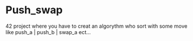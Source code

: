 # Push_swap
42 project where you have to creat an algorythm who sort with some move like push_a | push_b | swap_a ect...
